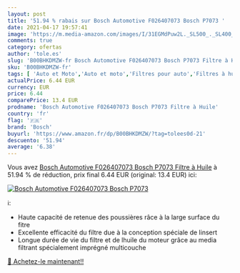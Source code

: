 ```yaml
---
layout: post
title: '51.94 % rabais sur Bosch Automotive F026407073 Bosch P7073 '
date: 2021-04-17 19:57:41
image: 'https://m.media-amazon.com/images/I/31EGMdPuw2L._SL500_._SL400_.jpg'
comments: true
category: ofertas
author: 'tole.es'
slug: 'B00BHKDMZW-fr Bosch Automotive F026407073 Bosch P7073 Filtre à Huile'
sku: 'B00BHKDMZW-fr'
tags: [ 'Auto et Moto','Auto et moto','Filtres pour auto','Filtres à huile pour auto','Pièces détachées auto','bosch', ]
actualPrice: 6.44 EUR
currency: EUR
price: 6.44
comparePrice: 13.4 EUR
prodname: 'Bosch Automotive F026407073 Bosch P7073 Filtre à Huile'
country: 'fr'
flag: '🇫🇷'
brand: 'Bosch'
buyurl: 'https://www.amazon.fr/dp/B00BHKDMZW/?tag=tolees0d-21'
descuento: '51.94'
average: '6.38'
---
```


Vous avez [Bosch Automotive F026407073 Bosch P7073 Filtre à Huile](https://www.amazon.fr/dp/B00BHKDMZW/?tag=tolees0d-21)  à  51.94 % de réduction, prix final  6.44 EUR (original: 13.4 EUR) ici:

[![Bosch Automotive F026407073 Bosch P7073 ](https://m.media-amazon.com/images/I/31EGMdPuw2L._SL500_._SL400_.jpg)](https://www.amazon.fr/dp/B00BHKDMZW/?tag=tolees0d-21)

ℹ️:

- Haute capacité de retenue des poussières râce à la large surface du fitre
- Excellente efficacité du filtre due à la conception spéciale de linsert
- Longue durée de vie du filtre et de lhuile du moteur grâce au media filtrant spécialement imprégné multicouche

[🛒 Achetez-le maintenant!!](https://www.amazon.fr/dp/B00BHKDMZW/?tag=tolees0d-21)
